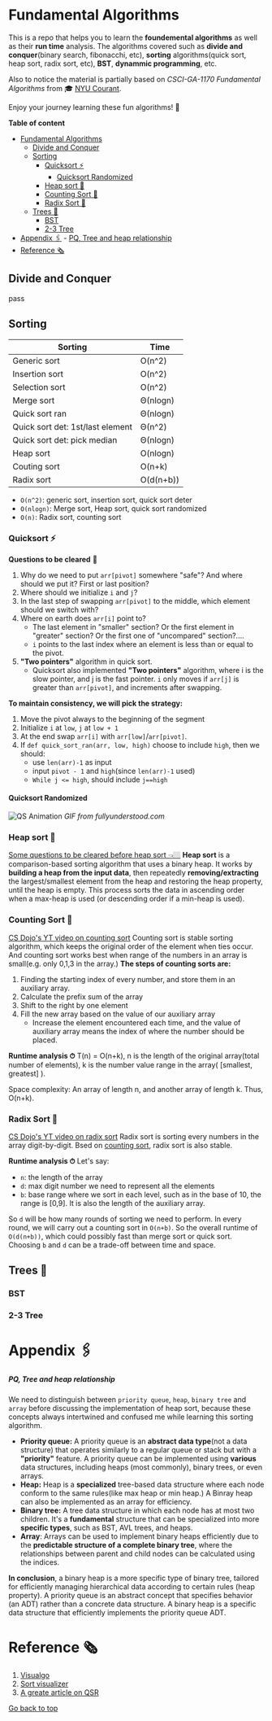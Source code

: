 # Fundamental Algorithms
This is a repo that helps you to learn the **foundemental algorithms** as well as their **run time** analysis. The algorithms covered such as **divide and conquer**(binary search, fibonacchi, etc), **sorting** algorithms(quick sort, heap sort, radix sort, etc), **BST**, **dynammic programming**, etc. 

Also to notice the material is partially based on *CSCI-GA-1170 Fundamental Algorithms* from 🎓 [NYU Courant](https://cims.nyu.edu/dynamic/). 

Enjoy your journey learning these fun algorithms! 🥳

**Table of content**
- [Fundamental Algorithms](#fundamental-algorithms)
  - [Divide and Conquer](#divide-and-conquer)
  - [Sorting](#sorting)
    - [Quicksort ⚡️](#quicksort-️)
      - [Quicksort Randomized](#quicksort-randomized)
    - [Heap sort 🌳](#heap-sort-)
    - [Counting Sort 🔢](#counting-sort-)
    - [Radix Sort 💯](#radix-sort-)
  - [Trees 🌲](#trees-)
    - [BST](#bst)
    - [2-3 Tree](#2-3-tree)
- [Appendix 🖇](#appendix-)
        - [PQ, Tree and heap relationship](#pq-tree-and-heap-relationship)
- [Reference 🗞](#reference-)

## Divide and Conquer
   pass

## Sorting
| Sorting        |   Time   |
| ------------   | -------- |
| Generic sort   |  O(n^2)  |
| Insertion sort |  O(n^2)  |
| Selection sort |  O(n^2)  |
| Merge sort     | Θ(nlogn) |
| Quick sort ran | Θ(nlogn) |
| Quick sort det: 1st/last element |  Θ(n^2)  |
| Quick sort det: pick median |  Θ(nlogn)  |
| Heap sort      | O(nlogn) |
| Couting sort   | O(n+k)   |
| Radix sort     | O(d(n+b))|


- `O(n^2)`: generic sort, insertion sort, quick sort deter
- `O(nlogn)`: Merge sort, Heap sort,  quick sort randomized
- `O(n)`: Radix sort, counting sort

### Quicksort ⚡️
**Questions to be cleared** 🤯
1. Why do we need to put `arr[pivot]` somewhere "safe"? And where should we put it? First or last position?
2. Where should we initialize `i` and `j`?
3. In the last step of swapping `arr[pivot]` to the middle, which element should we switch with?
4. Where on earth does `arr[i]` point to?
   - The last element in "smaller" section? Or the first element in "greater" section? Or the first one of "uncompared" section?....
   - `i` points to the last index where an element is less than or equal to the pivot.
5. **"Two pointers"** algorithm in quick sort.
   - Quicksort also implemented **"Two pointers"** algorithm, where i is the slow pointer, and j is the fast pointer. `i` only moves if `arr[j]` is greater than `arr[pivot]`, and increments after swapping.

 **To maintain consistency, we will pick the strategy:**
  1. Move the pivot always to the beginning of the segment
  2. Initialize `i` at `low`, `j` at `low + 1`
  3. At the end swap `arr[i]` with `arr[low]`/`arr[pivot]`.
  4. If `def quick_sort_ran(arr, low, high)` choose to include `high`, then we should:
      -  use `len(arr)-1` as input
      -  input `pivot - 1` and `high`(since `len(arr)-1` used)
      -  `While j <= high`, should include `j==high`

#### Quicksort Randomized
![QS Animation](https://fullyunderstood.com/wp-content/uploads/2019/09/quicksort.gif)
*GIF from fullyunderstood.com*

### Heap sort 🌳
[Some questions to be cleared before heap sort 👈🏼](#pq-tree-and-heap-relationship)
**Heap sort** is a comparison-based sorting algorithm that uses a binary heap. It works by **building a heap from the input data**, then repeatedly **removing/extracting** the largest/smallest element from the heap and restoring the heap property, until the heap is empty. This process sorts the data in ascending order when a max-heap is used (or descending order if a min-heap is used).


### Counting Sort 🔢
[CS Dojo's YT video on counting sort](https://www.youtube.com/watch?v=OKd534EWcdk)
Counting sort is stable sorting algorithm, which keeps the original order of the element when ties occur. And counting sort works best when range of the numbers in an array is small(e.g. only 0,1,3 in the array.) 
**The steps of counting sorts are:**
1. Finding the starting index of every number, and store them in an auxiliary array.
2. Calculate the prefix sum of the array
3. Shift to the right by one element
4. Fill the new array based on the value of our auxiliary array
   - Increase the element encountered each time, and the value of auxiliary array 
   means the index of where the number should be placed.

**Runtime analysis ⏱**
T(n) = O(n+k), n is the length of the original array(total number of elements), k is the number value range in the array( [smallest, greatest] ).

Space complexity: An array of length n, and another array of length k. Thus, O(n+k).

### Radix Sort 💯
[CS Dojo's YT video on radix sort](https://www.youtube.com/watch?v=XiuSW_mEn7g)
Radix sort is sorting every numbers in the array digit-by-digit. Bsed on [counting sort](#counting-sort), radix sort is also stable.

**Runtime analysis ⏱**
Let's say:
- `n`: the length of the array 
- `d`: max digit number we need to represent all the elements
- `b`: base range where we sort in each level, such as in the base of 10, the range is [0,9]. It is also the length of the auxiliary array.

So `d` will be how many rounds of sorting we need to perform. In every round, we will carry out a counting sort in `O(n+b)`. So the overall runtime of `O(d(n+b))`, which could possibly fast than merge sort or quick sort. Choosing `b` and `d` can be a trade-off between time and space.

## Trees 🌲
### BST 
### 2-3 Tree

# Appendix 🖇
##### PQ, Tree and heap relationship
We need to distinguish between `priority queue`, `heap`, `binary tree` and `array` before discussing the implementation of heap sort, because these concepts always intertwined and confused me while learning this sorting algorithm.
- **Priority queue:** A priority queue is an **abstract data type**(not a data structure) that operates similarly to a regular queue or stack but with a **"priority"** feature. A priority queue can be implemented using **various** data structures, including heaps (most commonly), binary trees, or even arrays.
- **Heap:** Heap is a **specialized** tree-based data structure where each node conform to the same rules(like max heap or min heap.) A Binray heap can also be implemented as an array for efficiency.
- **Binary tree:** A tree data structure in which each node has at most two children. It's a **fundamental** structure that can be specialized into more **specific types**, such as BST, AVL trees, and heaps.
- **Array**: Arrays can be used to implement binary heaps efficiently due to the **predictable structure of a complete binary tree**, where the relationships between parent and child nodes can be calculated using the indices.

**In conclusion**, a binary heap is a more specific type of binary tree, tailored for efficiently managing hierarchical data according to certain rules (heap property).
A priority queue is an abstract concept that specifies behavior (an ADT) rather than a concrete data structure. A binary heap is a specific data structure that efficiently implements the priority queue ADT.

# Reference 🗞
1. [Visualgo](https://visualgo.net/en/sorting)
2. [Sort visualizer](https://sortvisualizer.com/)
3. [A greate article on QSR](https://www.baeldung.com/cs/randomized-quicksort)

[Go back to top](#fundamental-algorithms)